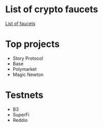 # List of crypto faucets
[List of faucets](https://github.com/maxkoud/Info/blob/main/faucets.md)

# Top projects
- Story Protocol
- Base
- Polymarket
- Magic Newton

# Testnets
- B3  
- SuperFi
- Reddio
